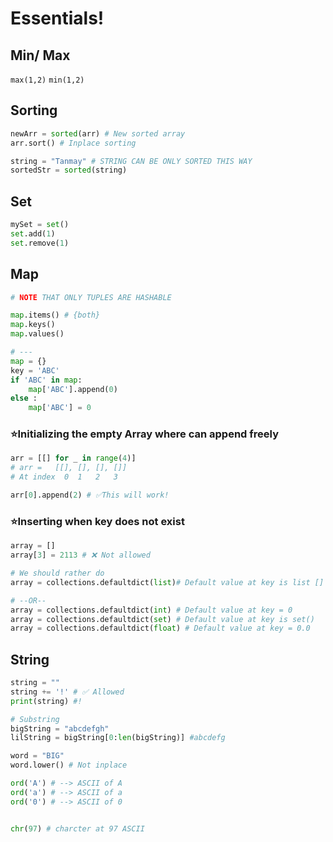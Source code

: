 # Essentials!


## Min/ Max
`max(1,2)`
`min(1,2)`

## Sorting 

```python
newArr = sorted(arr) # New sorted array
arr.sort() # Inplace sorting

string = "Tanmay" # STRING CAN BE ONLY SORTED THIS WAY
sortedStr = sorted(string)
```


## Set

```python
mySet = set()
set.add(1)
set.remove(1)

```

## Map 

```python
# NOTE THAT ONLY TUPLES ARE HASHABLE

map.items() # {both}
map.keys()
map.values()

# ---
map = {}
key = 'ABC'
if 'ABC' in map:
    map['ABC'].append(0)
else :
    map['ABC'] = 0
```

### ⭐Initializing the empty Array where can append freely

```python
arr = [[] for _ in range(4)]
# arr =   [[], [], [], []]
# At index  0  1   2   3

arr[0].append(2) # ✅This will work!
```
### ⭐Inserting when key does not exist

```python
array = []
array[3] = 2113 # ❌ Not allowed

# We should rather do 
array = collections.defaultdict(list)# Default value at key is list []

# --OR--
array = collections.defaultdict(int) # Default value at key = 0
array = collections.defaultdict(set) # Default value at key is set()
array = collections.defaultdict(float) # Default value at key = 0.0
```


## String

```python
string = ""
string += '!' # ✅ Allowed
print(string) #!

# Substring 
bigString = "abcdefgh"
lilString = bigString[0:len(bigString)] #abcdefg

word = "BIG"
word.lower() # Not inplace

ord('A') # --> ASCII of A
ord('a') # --> ASCII of a
ord('0') # --> ASCII of 0


chr(97) # charcter at 97 ASCII
```


